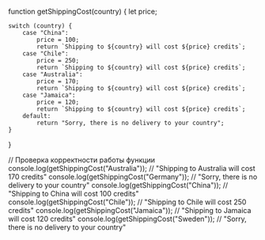 function getShippingCost(country) {
    let price;
    
    switch (country) {
        case "China":
            price = 100;
            return `Shipping to ${country} will cost ${price} credits`;
        case "Chile":
            price = 250;
            return `Shipping to ${country} will cost ${price} credits`;
        case "Australia":
            price = 170;
            return `Shipping to ${country} will cost ${price} credits`;
        case "Jamaica":
            price = 120;
            return `Shipping to ${country} will cost ${price} credits`;
        default:
            return "Sorry, there is no delivery to your country";
    }
}

// Проверка корректности работы функции
console.log(getShippingCost("Australia")); // "Shipping to Australia will cost 170 credits"
console.log(getShippingCost("Germany")); // "Sorry, there is no delivery to your country"
console.log(getShippingCost("China")); // "Shipping to China will cost 100 credits"
console.log(getShippingCost("Chile")); // "Shipping to Chile will cost 250 credits"
console.log(getShippingCost("Jamaica")); // "Shipping to Jamaica will cost 120 credits"
console.log(getShippingCost("Sweden")); // "Sorry, there is no delivery to your country"
